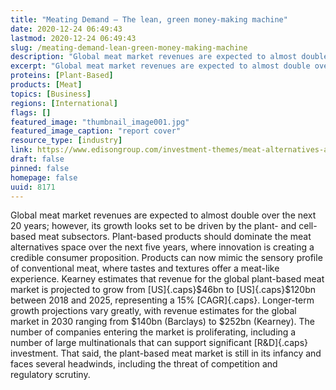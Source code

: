 ```yaml
---
title: "Meating Demand – The lean, green money-making machine"
date: 2020-12-24 06:49:43
lastmod: 2020-12-24 06:49:43
slug: /meating-demand-lean-green-money-making-machine
description: "Global meat market revenues are expected to almost double over the next 20 years; however, its growth looks set to be driven by the plant- and cell-based meat subsectors. Plant-based products should dominate the meat alternatives space over the next five years, where innovation is creating a credible consumer proposition. Products can now mimic the sensory profile of conventional meat, where tastes and textures offer a meat-like experience."
excerpt: "Global meat market revenues are expected to almost double over the next 20 years; however, its growth looks set to be driven by the plant- and cell-based meat subsectors. Plant-based products should dominate the meat alternatives space over the next five years, where innovation is creating a credible consumer proposition. Products can now mimic the sensory profile of conventional meat, where tastes and textures offer a meat-like experience."
proteins: [Plant-Based]
products: [Meat]
topics: [Business]
regions: [International]
flags: []
featured_image: "thumbnail_image001.jpg"
featured_image_caption: "report cover"
resource_type: [industry]
link: https://www.edisongroup.com/investment-themes/meat-alternatives-an-investment-analysis/28097/
draft: false
pinned: false
homepage: false
uuid: 8171
---
```

Global meat market revenues are expected to almost double over the next
20 years; however, its growth looks set to be driven by the plant- and
cell-based meat subsectors. Plant-based products should dominate the
meat alternatives space over the next five years, where innovation is
creating a credible consumer proposition. Products can now mimic the
sensory profile of conventional meat, where tastes and textures offer a
meat-like experience. Kearney estimates that revenue for the global
plant-based meat market is projected to grow from [US]{.caps}\$46bn to
[US]{.caps}\$120bn between 2018 and 2025, representing a 15%
[CAGR]{.caps}. Longer-term growth projections vary greatly, with revenue
estimates for the global market in 2030 ranging from \$140bn (Barclays)
to \$252bn (Kearney). The number of companies entering the market is
proliferating, including a number of large multinationals that can
support significant [R&D]{.caps} investment. That said, the plant-based
meat market is still in its infancy and faces several headwinds,
including the threat of competition and regulatory scrutiny.

